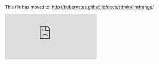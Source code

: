 <!-- BEGIN MUNGE: UNVERSIONED_WARNING -->


<!-- END MUNGE: UNVERSIONED_WARNING -->

This file has moved to: http://kubernetes.github.io/docs/admin/limitrange/




<!-- BEGIN MUNGE: IS_VERSIONED -->
<!-- TAG IS_VERSIONED -->
<!-- END MUNGE: IS_VERSIONED -->


<!-- BEGIN MUNGE: GENERATED_ANALYTICS -->
[![Analytics](https://kubernetes-site.appspot.com/UA-36037335-10/GitHub/docs/admin/limitrange/README.md?pixel)]()
<!-- END MUNGE: GENERATED_ANALYTICS -->
